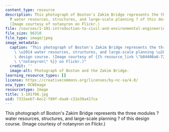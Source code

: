 ```yaml
---
content_type: resource
description: This photograph of Boston's Zakim Bridge represents the three modules
  ? water resources, structures, and large-scale planning ? of this design course.
  (Image courtesy of notanyron on Flickr.)
file: /courses/1-101-introduction-to-civil-and-environmental-engineering-design-i-fall-2006/7315eeb76ec2f89fdaa0c31e38a417ca_1-101f06.jpg
file_size: 96310
file_type: image/jpeg
image_metadata:
  caption: "This photograph of Boston's Zakim Bridge represents the three modules\
    \ \u2014 water resources, structures, and large-scale planning \u2014 of this\
    \ design course. (Image courtesy of {{% resource_link \"b84400a6-7283-4ec3-abb7-542e11bff54b\"\
    \ \"notanyron\" %}} on Flickr.)"
  credit: ''
  image-alt: Photograph of Boston and the Zakim Bridge.
learning_resource_types: []
license: https://creativecommons.org/licenses/by-nc-sa/4.0/
ocw_type: OCWImage
resourcetype: Image
title: 1-101f06.jpg
uid: 7315eeb7-6ec2-f89f-daa0-c31e38a417ca
---
```

This photograph of Boston's Zakim Bridge represents the three modules ? water resources, structures, and large-scale planning ? of this design course. (Image courtesy of notanyron on Flickr.)